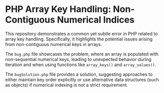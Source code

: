 # PHP Array Key Handling: Non-Contiguous Numerical Indices

This repository demonstrates a common yet subtle error in PHP related to array key handling. Specifically, it highlights the potential issues arising from non-contiguous numerical keys in arrays.

The `bug.php` file showcases the problem, where an array is populated with non-sequential numerical keys, leading to unexpected behavior during iteration and when using functions like `array_keys()` and `array_values()`. 

The `bugSolution.php` file provides a solution, suggesting approaches to either maintain key order explicitly or use alternative data structures (such as objects) if numerical indexing is not a strict requirement.